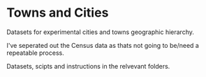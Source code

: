 # Towns and Cities

Datasets for experimental cities and towns geographic hierarchy.

I've seperated out the Census data as thats not going to be/need a repeatable process.

Datasets, scipts and instructions in the relvevant folders.
